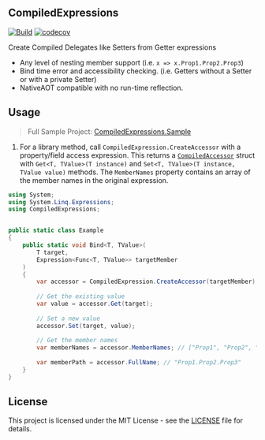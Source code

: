 ## CompiledExpressions
[![Build](https://github.com/ionite34/CompiledExpressions/actions/workflows/build.yml/badge.svg)](https://github.com/ionite34/CompiledExpressions/actions/workflows/build.yml)
[![codecov](https://codecov.io/gh/ionite34/CompiledExpressions/branch/main/graph/badge.svg?token=Uyd765s2KE)](https://codecov.io/gh/ionite34/CompiledExpressions)

Create Compiled Delegates like Setters from Getter expressions
- Any level of nesting member support (i.e. `x => x.Prop1.Prop2.Prop3`)
- Bind time error and accessibility checking. (i.e. Getters without a Setter or with a private Setter)
- NativeAOT compatible with no run-time reflection.

## Usage
> Full Sample Project: [CompiledExpressions.Sample](./CompiledExpressions.Sample)
 

1. For a library method, call `CompiledExpression.CreateAccessor` with a property/field access expression. This returns a [`CompiledAccessor`](CompiledExpressions/ComponentModel/CompiledAccessor.cs) struct with `Get<T, TValue>(T instance)` and `Set<T, TValue>(T instance, TValue value)` methods. The `MemberNames` property contains an array of the member names in the original expression.
```csharp
using System;
using System.Linq.Expressions;
using CompiledExpressions;


public static class Example
{
    public static void Bind<T, TValue>(
        T target,
        Expression<Func<T, TValue>> targetMember
    )
    {
        var accessor = CompiledExpression.CreateAccessor(targetMember);
        
        // Get the existing value
        var value = accessor.Get(target);
        
        // Set a new value
        accessor.Set(target, value);
        
        // Get the member names
        var memberNames = accessor.MemberNames; // ["Prop1", "Prop2", "Prop3"]
        
        var memberPath = accessor.FullName; // "Prop1.Prop2.Prop3"
    }
}
```

## License
This project is licensed under the MIT License - see the [LICENSE](LICENSE) file for details.
